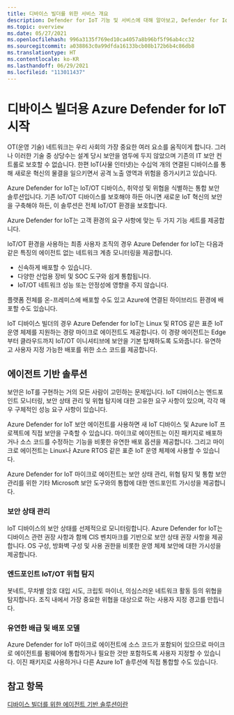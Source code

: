 ```yaml
---
title: 디바이스 빌더를 위한 서비스 개요
description: Defender for IoT 기능 및 서비스에 대해 알아보고, Defender for IoT가 종합적인 IoT 보안을 제공하는 방식을 이해합니다.
ms.topic: overview
ms.date: 05/27/2021
ms.openlocfilehash: 996a3135f769ed10ca4057a8b96bf5f96ab4cc32
ms.sourcegitcommit: a038863c0a99dfda16133bcb08b172b6b4c86db8
ms.translationtype: HT
ms.contentlocale: ko-KR
ms.lasthandoff: 06/29/2021
ms.locfileid: "113011437"
---
```

# <a name="welcome-to-azure-defender-for-iot-for-device-builders"></a>디바이스 빌더용 Azure Defender for IoT 시작

OT(운영 기술) 네트워크는 우리 사회의 가장 중요한 여러 요소를 움직이게 합니다. 그러나 이러한 기술 중 상당수는 설계 당시 보안을 염두에 두지 않았으며 기존의 IT 보안 컨트롤로 보호할 수 없습니다. 한편 IoT(사물 인터넷)는 수십억 개의 연결된 디바이스를 통해 새로운 혁신의 물결을 일으키면서 공격 노출 영역과 위험을 증가시키고 있습니다.  

Azure Defender for IoT는 IoT/OT 디바이스, 취약성 및 위협을 식별하는 통합 보안 솔루션입니다. 기존 IoT/OT 디바이스를 보호해야 하든 아니면 새로운 IoT 혁신의 보안을 구축해야 하든, 이 솔루션은 전체 IoT/OT 환경을 보호합니다.  

Azure Defender for IoT는 고객 환경의 요구 사항에 맞는 두 가지 기능 세트를 제공합니다.

IoT/OT 환경을 사용하는 최종 사용자 조직의 경우 Azure Defender for IoT는 다음과 같은 특징의 에이전트 없는 네트워크 계층 모니터링을 제공합니다.

- 신속하게 배포할 수 있습니다.
- 다양한 산업용 장비 및 SOC 도구와 쉽게 통합됩니다.
- IoT/OT 네트워크 성능 또는 안정성에 영향을 주지 않습니다. 

플랫폼 전체를 온-프레미스에 배포할 수도 있고 Azure에 연결된 하이브리드 환경에 배포할 수도 있습니다.  

IoT 디바이스 빌더의 경우 Azure Defender for IoT는 Linux 및 RTOS 같은 표준 IoT 운영 체제를 지원하는 경량 마이크로 에이전트도 제공합니다. 이 경량 에이전트는 Edge부터 클라우드까지 IoT/OT 이니셔티브에 보안을 기본 탑재하도록 도와줍니다. 유연하고 사용자 지정 가능한 배포를 위한 소스 코드를 제공합니다. 

## <a name="agent-based-solution"></a>에이전트 기반 솔루션 

보안은 IoT를 구현하는 거의 모든 사람이 고민하는 문제입니다. IoT 디바이스는 엔드포인트 모니터링, 보안 상태 관리 및 위협 탐지에 대한 고유한 요구 사항이 있으며, 각각 매우 구체적인 성능 요구 사항이 있습니다. 

Azure Defender for IoT 보안 에이전트를 사용하면 새 IoT 디바이스 및 Azure IoT 프로젝트에 직접 보안을 구축할 수 있습니다. 마이크로 에이전트는 이진 패키지로 배포하거나 소스 코드를 수정하는 기능을 비롯한 유연한 배포 옵션을 제공합니다. 그리고 마이크로 에이전트는 Linux나 Azure RTOS 같은 표준 IoT 운영 체제에 사용할 수 있습니다.  

Azure Defender for IoT 마이크로 에이전트는 보안 상태 관리, 위협 탐지 및 통합 보안 관리를 위한 기타 Microsoft 보안 도구와의 통합에 대한 엔드포인트 가시성을 제공합니다. 

### <a name="security-posture-management"></a>보안 상태 관리

IoT 디바이스의 보안 상태를 선제적으로 모니터링합니다. Azure Defender for IoT는 디바이스 관련 권장 사항과 함께 CIS 벤치마크를 기반으로 보안 상태 권장 사항을 제공합니다. OS 구성, 방화벽 구성 및 사용 권한을 비롯한 운영 체제 보안에 대한 가시성을 제공합니다. 

### <a name="endpoint-iotot-threat-detection"></a>엔드포인트 IoT/OT 위협 탐지

봇네트, 무차별 암호 대입 시도, 크립토 마이너, 의심스러운 네트워크 활동 등의 위협을 탐지합니다. 조직 내에서 가장 중요한 위협을 대상으로 하는 사용자 지정 경고를 만듭니다. 

### <a name="flexible-distribution-and-deployment-models"></a>유연한 배급 및 배포 모델 

Azure Defender for IoT 마이크로 에이전트에 소스 코드가 포함되어 있으므로 마이크로 에이전트를 펌웨어에 통합하거나 필요한 것만 포함하도록 사용자 지정할 수 있습니다. 이진 패키지로 사용하거나 다른 Azure IoT 솔루션에 직접 통합할 수도 있습니다. 

## <a name="see-also"></a>참고 항목

[디바이스 빌더를 위한 에이전트 기반 솔루션이란](architecture-agent-based.md)

